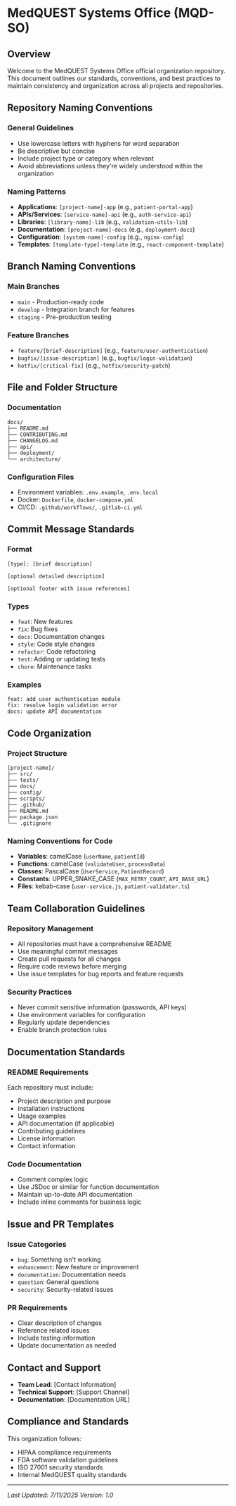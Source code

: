 # MedQUEST Systems Office (MQD-SO)

## Overview
Welcome to the MedQUEST Systems Office official organization repository. This document outlines our standards, conventions, and best practices to maintain consistency and organization across all projects and repositories.

## Repository Naming Conventions

### General Guidelines
- Use lowercase letters with hyphens for word separation
- Be descriptive but concise
- Include project type or category when relevant
- Avoid abbreviations unless they're widely understood within the organization

### Naming Patterns
- **Applications**: `[project-name]-app` (e.g., `patient-portal-app`)
- **APIs/Services**: `[service-name]-api` (e.g., `auth-service-api`)
- **Libraries**: `[library-name]-lib` (e.g., `validation-utils-lib`)
- **Documentation**: `[project-name]-docs` (e.g., `deployment-docs`)
- **Configuration**: `[system-name]-config` (e.g., `nginx-config`)
- **Templates**: `[template-type]-template` (e.g., `react-component-template`)

## Branch Naming Conventions

### Main Branches
- `main` - Production-ready code
- `develop` - Integration branch for features
- `staging` - Pre-production testing

### Feature Branches
- `feature/[brief-description]` (e.g., `feature/user-authentication`)
- `bugfix/[issue-description]` (e.g., `bugfix/login-validation`)
- `hotfix/[critical-fix]` (e.g., `hotfix/security-patch`)

## File and Folder Structure

### Documentation
```
docs/
├── README.md
├── CONTRIBUTING.md
├── CHANGELOG.md
├── api/
├── deployment/
└── architecture/
```

### Configuration Files
- Environment variables: `.env.example`, `.env.local`
- Docker: `Dockerfile`, `docker-compose.yml`
- CI/CD: `.github/workflows/`, `.gitlab-ci.yml`

## Commit Message Standards

### Format
```
[type]: [brief description]

[optional detailed description]

[optional footer with issue references]
```

### Types
- `feat`: New features
- `fix`: Bug fixes
- `docs`: Documentation changes
- `style`: Code style changes
- `refactor`: Code refactoring
- `test`: Adding or updating tests
- `chore`: Maintenance tasks

### Examples
```
feat: add user authentication module
fix: resolve login validation error
docs: update API documentation
```

## Code Organization

### Project Structure
```
[project-name]/
├── src/
├── tests/
├── docs/
├── config/
├── scripts/
├── .github/
├── README.md
├── package.json
└── .gitignore
```

### Naming Conventions for Code
- **Variables**: camelCase (`userName`, `patientId`)
- **Functions**: camelCase (`validateUser`, `processData`)
- **Classes**: PascalCase (`UserService`, `PatientRecord`)
- **Constants**: UPPER_SNAKE_CASE (`MAX_RETRY_COUNT`, `API_BASE_URL`)
- **Files**: kebab-case (`user-service.js`, `patient-validator.ts`)

## Team Collaboration Guidelines

### Repository Management
- All repositories must have a comprehensive README
- Use meaningful commit messages
- Create pull requests for all changes
- Require code reviews before merging
- Use issue templates for bug reports and feature requests

### Security Practices
- Never commit sensitive information (passwords, API keys)
- Use environment variables for configuration
- Regularly update dependencies
- Enable branch protection rules

## Documentation Standards

### README Requirements
Each repository must include:
- Project description and purpose
- Installation instructions
- Usage examples
- API documentation (if applicable)
- Contributing guidelines
- License information
- Contact information

### Code Documentation
- Comment complex logic
- Use JSDoc or similar for function documentation
- Maintain up-to-date API documentation
- Include inline comments for business logic

## Issue and PR Templates

### Issue Categories
- `bug`: Something isn't working
- `enhancement`: New feature or improvement
- `documentation`: Documentation needs
- `question`: General questions
- `security`: Security-related issues

### PR Requirements
- Clear description of changes
- Reference related issues
- Include testing information
- Update documentation as needed

## Contact and Support

- **Team Lead**: [Contact Information]
- **Technical Support**: [Support Channel]
- **Documentation**: [Documentation URL]

## Compliance and Standards

This organization follows:
- HIPAA compliance requirements
- FDA software validation guidelines
- ISO 27001 security standards
- Internal MedQUEST quality standards

---

*Last Updated: 7/11/2025*
*Version: 1.0*
